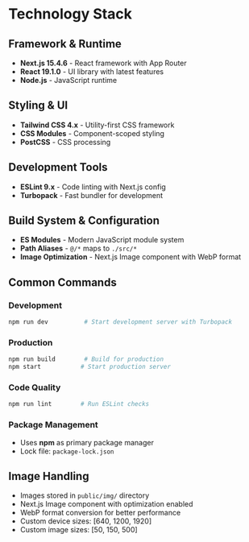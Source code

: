 # Technology Stack

## Framework & Runtime
- **Next.js 15.4.6** - React framework with App Router
- **React 19.1.0** - UI library with latest features
- **Node.js** - JavaScript runtime

## Styling & UI
- **Tailwind CSS 4.x** - Utility-first CSS framework
- **CSS Modules** - Component-scoped styling
- **PostCSS** - CSS processing

## Development Tools
- **ESLint 9.x** - Code linting with Next.js config
- **Turbopack** - Fast bundler for development

## Build System & Configuration
- **ES Modules** - Modern JavaScript module system
- **Path Aliases** - `@/*` maps to `./src/*`
- **Image Optimization** - Next.js Image component with WebP format

## Common Commands

### Development
```bash
npm run dev          # Start development server with Turbopack
```

### Production
```bash
npm run build        # Build for production
npm start           # Start production server
```

### Code Quality
```bash
npm run lint        # Run ESLint checks
```

### Package Management
- Uses **npm** as primary package manager
- Lock file: `package-lock.json`

## Image Handling
- Images stored in `public/img/` directory
- Next.js Image component with optimization enabled
- WebP format conversion for better performance
- Custom device sizes: [640, 1200, 1920]
- Custom image sizes: [50, 150, 500]